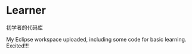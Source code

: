 # Learner
 初学者的代码库 
 
 My Eclipse workspace uploaded, including some code for basic learning. Excited!!!
